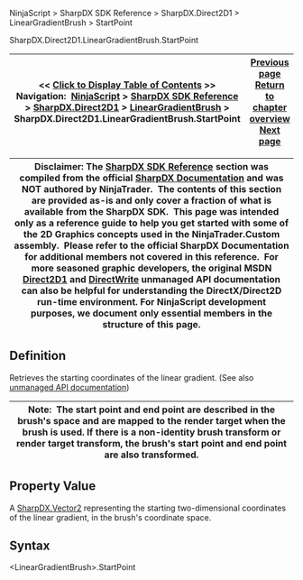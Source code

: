 ﻿
NinjaScript \> SharpDX SDK Reference \> SharpDX.Direct2D1 \> LinearGradientBrush \> StartPoint

SharpDX.Direct2D1\.LinearGradientBrush.StartPoint

| \<\< [Click to Display Table of Contents](sharpdx_direct2d1_lineargradientbrush_startpoint.md) \>\> **Navigation:**     [NinjaScript](ninjascript-1.md) \> [SharpDX SDK Reference](sharpdx_sdk_reference-1.md) \> [SharpDX.Direct2D1](sharpdx_direct2d1-1.md) \> [LinearGradientBrush](sharpdx_direct2d1_lineargradientbrush-1.md) \> SharpDX.Direct2D1\.LinearGradientBrush.StartPoint | [Previous page](sharpdx_direct2d1_lineargradientbrush_gradientstopcollection-1.md) [Return to chapter overview](sharpdx_direct2d1_lineargradientbrush-1.md) [Next page](sharpdx_direct2d1_lineargradientbrushproperties-1.md) |
| --- | --- |

| Disclaimer: The [SharpDX SDK Reference](sharpdx_sdk_reference-1.md) section was compiled from the official [SharpDX Documentation](http://sharpdx.org/) and was NOT authored by NinjaTrader.  The contents of this section are provided as\-is and only cover a fraction of what is available from the SharpDX SDK.  This page was intended only as a reference guide to help you get started with some of the 2D Graphics concepts used in the NinjaTrader.Custom assembly.  Please refer to the official SharpDX Documentation for additional members not covered in this reference.  For more seasoned graphic developers, the original MSDN [Direct2D1](https://msdn.microsoft.com/en-us/library/windows/desktop/dd370990.aspx) and [DirectWrite](https://msdn.microsoft.com/en-us/library/windows/desktop/dd368038.aspx) unmanaged API documentation can also be helpful for understanding the DirectX/Direct2D run\-time environment. For NinjaScript development purposes, we document only essential members in the structure of this page. |
| --- |

## Definition
Retrieves the starting coordinates of the linear gradient. 
(See also [unmanaged API documentation](https://msdn.microsoft.com/en-us/library/dd371497.aspx))
 

| Note:  The start point and end point are described in the brush's space and are mapped to the render target when the brush is used. If there is a non\-identity brush transform or render target transform, the brush's start point and end point are also transformed. |
| --- |
## 
## 
## Property Value
A [SharpDX.Vector2](sharpdx_vector2-1.md) representing the starting two\-dimensional coordinates of the linear gradient, in the brush's coordinate space.
 
## Syntax
\<LinearGradientBrush\>.StartPoint
